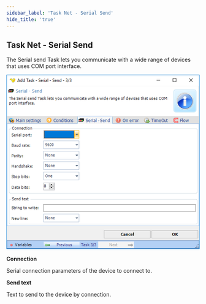 ```yaml
---
sidebar_label: 'Task Net - Serial Send'
hide_title: 'true'
---
```


## Task Net - Serial Send

The Serial send Task lets you communicate with a wide range of devices that uses COM port interface.

![](../../../static/img/tasknetserialsend.png)

**Connection**

Serial connection parameters of the device to connect to.
 
**Send text**

Text to send to the device by connection.

